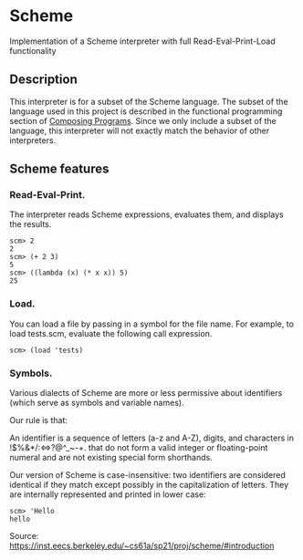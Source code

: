 # Scheme
Implementation of a Scheme interpreter with full Read-Eval-Print-Load functionality

## Description
This interpreter is for a subset of the Scheme language. The subset of the language used in this project is described in the functional programming section of [Composing Programs](http://composingprograms.com/pages/32-functional-programming.html). 
Since we only include a subset of the language, this interpreter will not exactly match the behavior of other interpreters.

## Scheme features
### Read-Eval-Print. 
The interpreter reads Scheme expressions, evaluates them, and displays the results.
```
scm> 2
2
scm> (+ 2 3)
5
scm> ((lambda (x) (* x x)) 5)
25
```
### Load. 

You can load a file by passing in a symbol for the file name. For example, to load tests.scm, evaluate the following call expression.
```
scm> (load 'tests)
```
### Symbols.
Various dialects of Scheme are more or less permissive about identifiers (which serve as symbols and variable names).

Our rule is that:

An identifier is a sequence of letters (a-z and A-Z), digits, and characters in !$%&*/:<=>?@^_~-+. that do not form a valid integer or floating-point numeral and are not existing special form shorthands.

Our version of Scheme is case-insensitive: two identifiers are considered identical if they match except possibly in the capitalization of letters. They are internally represented and printed in lower case:
```
scm> 'Hello
hello
```

Source: https://inst.eecs.berkeley.edu/~cs61a/sp21/proj/scheme/#introduction
